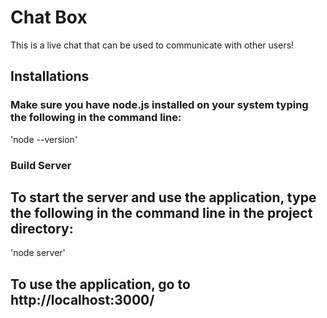 # Chat Box

This is a live chat that can be used to communicate with other users!

## Installations

### Make sure you have node.js installed on your system typing the following in the command line:

'node --version'

### Build Server

## To start the server and use the application, type the following in the command line in the project directory:

'node server'

## To use the application, go to http://localhost:3000/
